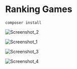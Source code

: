 # Ranking Games

`composer install`

![Screenshot_2](https://github.com/Parias0/Ranking-Games/assets/95035651/a3dfe539-d25a-4e71-b910-832c9ce0547b)

![Screenshot_1](https://github.com/Parias0/Ranking-Games/assets/95035651/375aa6f4-223e-4aea-af4c-51d169ee2f68)

![Screenshot_3](https://github.com/Parias0/Ranking-Games/assets/95035651/4d7a5757-88dd-4752-a692-81ea9c6b82d3)

![Screenshot_4](https://github.com/Parias0/Ranking-Games/assets/95035651/2b0667fa-faeb-47b2-85a6-f0de97d58489)
